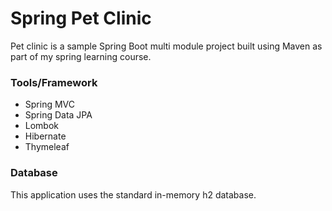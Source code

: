 # Spring Pet Clinic

Pet clinic is a sample Spring Boot multi module project built using Maven as part of my spring learning course.

### Tools/Framework

* Spring MVC
* Spring Data JPA
* Lombok
* Hibernate
* Thymeleaf

### Database

This application uses the standard in-memory h2 database.

